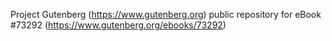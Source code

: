 Project Gutenberg (https://www.gutenberg.org) public repository for
eBook #73292 (https://www.gutenberg.org/ebooks/73292)
